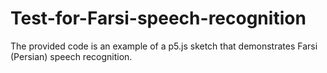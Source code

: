 # Test-for-Farsi-speech-recognition
 The provided code is an example of a p5.js sketch that demonstrates Farsi (Persian) speech recognition. 
